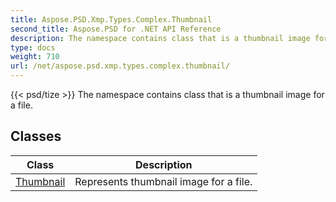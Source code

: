 ```yaml
---
title: Aspose.PSD.Xmp.Types.Complex.Thumbnail
second_title: Aspose.PSD for .NET API Reference
description: The namespace contains class that is a thumbnail image for a file
type: docs
weight: 710
url: /net/aspose.psd.xmp.types.complex.thumbnail/
---
```

{{< psd/tize >}}
The namespace contains class that is a thumbnail image for a file.

## Classes

| Class | Description |
| --- | --- |
| [Thumbnail](./thumbnail/) | Represents thumbnail image for a file. |


